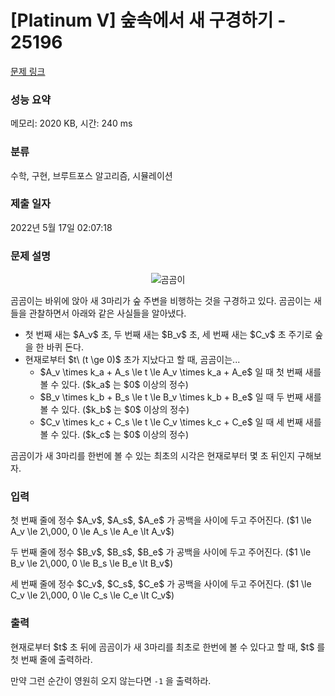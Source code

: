 # [Platinum V] 숲속에서 새 구경하기 - 25196 

[문제 링크](https://www.acmicpc.net/problem/25196) 

### 성능 요약

메모리: 2020 KB, 시간: 240 ms

### 분류

수학, 구현, 브루트포스 알고리즘, 시뮬레이션

### 제출 일자

2022년 5월 17일 02:07:18

### 문제 설명

<p style="text-align: center;"><img alt="곰곰이" src="" style="max-height:120px; object-fit:contain; display:inline-block;"></p>

<p>곰곰이는 바위에 앉아 새 3마리가 숲 주변을 비행하는 것을 구경하고 있다. 곰곰이는 새들을 관찰하면서 아래와 같은 사실들을 알아냈다.</p>

<ul>
	<li>첫 번째 새는 $A_v$ 초, 두 번째 새는 $B_v$ 초, 세 번째 새는 $C_v$ 초 주기로 숲을 한 바퀴 돈다.</li>
	<li>현재로부터 $t\ (t \ge 0)$ 초가 지났다고 할 때, 곰곰이는...
	<ul>
		<li>$A_v \times k_a + A_s \le t \le A_v \times k_a + A_e$ 일 때 첫 번째 새를 볼 수 있다. ($k_a$ 는 $0$ 이상의 정수)</li>
		<li>$B_v \times k_b + B_s \le t \le B_v \times k_b + B_e$ 일 때 두 번째 새를 볼 수 있다. ($k_b$ 는 $0$ 이상의 정수)<img alt="" src=""></li>
		<li>$C_v \times k_c + C_s \le t \le C_v \times k_c + C_e$ 일 때 세 번째 새를 볼 수 있다. ($k_c$ 는 $0$ 이상의 정수)<img alt="" src=""><img alt="" src=""></li>
	</ul>
	</li>
</ul>

<p>곰곰이가 새 3마리를 한번에 볼 수 있는 최초의 시각은 현재로부터 몇 초 뒤인지 구해보자.</p>

### 입력 

 <p>첫 번째 줄에 정수 $A_v$, $A_s$, $A_e$ 가 공백을 사이에 두고 주어진다. ($1 \le A_v \le 2\,000, 0 \le A_s \le A_e \lt A_v$)</p>

<p>두 번째 줄에 정수 $B_v$, $B_s$, $B_e$ 가 공백을 사이에 두고 주어진다. ($1 \le B_v \le 2\,000, 0 \le B_s \le B_e \lt B_v$)</p>

<p>세 번째 줄에 정수 $C_v$, $C_s$, $C_e$ 가 공백을 사이에 두고 주어진다. ($1 \le C_v \le 2\,000, 0 \le C_s \le C_e \lt C_v$)</p>

### 출력 

 <p>현재로부터 $t$ 초 뒤에 곰곰이가 새 3마리를 최초로 한번에 볼 수 있다고 할 때, $t$ 를 첫 번째 줄에 출력하라.</p>

<p>만약 그런 순간이 영원히 오지 않는다면 <code>-1</code> 을 출력하라.</p>

